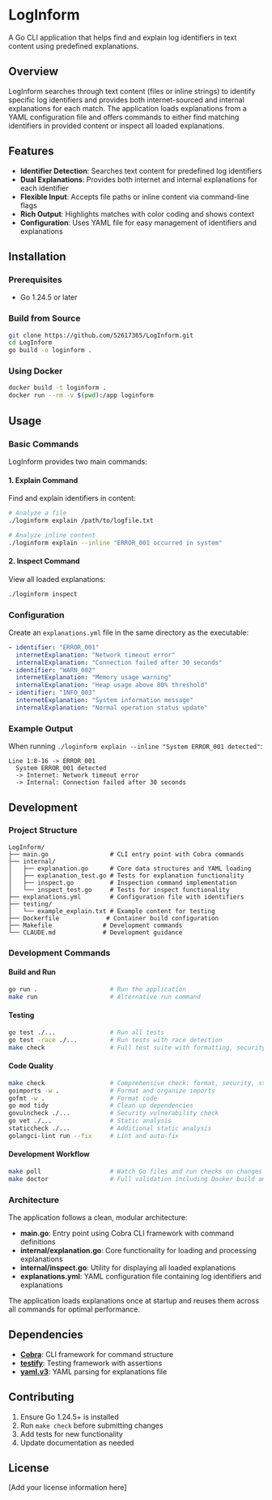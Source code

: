 # LogInform

A Go CLI application that helps find and explain log identifiers in text content using predefined explanations.

## Overview

LogInform searches through text content (files or inline strings) to identify specific log identifiers and provides both internet-sourced and internal explanations for each match. The application loads explanations from a YAML configuration file and offers commands to either find matching identifiers in provided content or inspect all loaded explanations.

## Features

- **Identifier Detection**: Searches text content for predefined log identifiers
- **Dual Explanations**: Provides both internet and internal explanations for each identifier
- **Flexible Input**: Accepts file paths or inline content via command-line flags
- **Rich Output**: Highlights matches with color coding and shows context
- **Configuration**: Uses YAML file for easy management of identifiers and explanations

## Installation

### Prerequisites

- Go 1.24.5 or later

### Build from Source

```bash
git clone https://github.com/52617365/LogInform.git
cd LogInform
go build -o loginform .
```

### Using Docker

```bash
docker build -t loginform .
docker run --rm -v $(pwd):/app loginform
```

## Usage

### Basic Commands

LogInform provides two main commands:

#### 1. Explain Command

Find and explain identifiers in content:

```bash
# Analyze a file
./loginform explain /path/to/logfile.txt

# Analyze inline content
./loginform explain --inline "ERROR_001 occurred in system"
```

#### 2. Inspect Command

View all loaded explanations:

```bash
./loginform inspect
```

### Configuration

Create an `explanations.yml` file in the same directory as the executable:

```yaml
- identifier: "ERROR_001"
  internetExplanation: "Network timeout error"
  internalExplanation: "Connection failed after 30 seconds"
- identifier: "WARN_002"
  internetExplanation: "Memory usage warning"
  internalExplanation: "Heap usage above 80% threshold"
- identifier: "INFO_003"
  internetExplanation: "System information message"
  internalExplanation: "Normal operation status update"
```

### Example Output

When running `./loginform explain --inline "System ERROR_001 detected"`:

```
Line 1:8-16 -> ERROR_001
  System ERROR_001 detected
  -> Internet: Network timeout error
  -> Internal: Connection failed after 30 seconds
```

## Development

### Project Structure

```
LogInform/
├── main.go                 # CLI entry point with Cobra commands
├── internal/
│   ├── explanation.go      # Core data structures and YAML loading
│   ├── explanation_test.go # Tests for explanation functionality
│   ├── inspect.go          # Inspection command implementation
│   └── inspect_test.go     # Tests for inspect functionality
├── explanations.yml        # Configuration file with identifiers
├── testing/
│   └── example_explain.txt # Example content for testing
├── Dockerfile             # Container build configuration
├── Makefile              # Development commands
└── CLAUDE.md             # Development guidance
```

### Development Commands

#### Build and Run
```bash
go run .                    # Run the application
make run                    # Alternative run command
```

#### Testing
```bash
go test ./...               # Run all tests
go test -race ./...         # Run tests with race detection
make check                  # Full test suite with formatting, security, and linting
```

#### Code Quality
```bash
make check                  # Comprehensive check: format, security, static analysis, tests
goimports -w .              # Format and organize imports
gofmt -w .                  # Format code
go mod tidy                 # Clean up dependencies
govulncheck ./...           # Security vulnerability check
go vet ./...                # Static analysis
staticcheck ./...           # Additional static analysis
golangci-lint run --fix     # Lint and auto-fix
```

#### Development Workflow
```bash
make poll                   # Watch Go files and run checks on changes (uses entr)
make doctor                 # Full validation including Docker build and run
```

### Architecture

The application follows a clean, modular architecture:

- **main.go**: Entry point using Cobra CLI framework with command definitions
- **internal/explanation.go**: Core functionality for loading and processing explanations
- **internal/inspect.go**: Utility for displaying all loaded explanations
- **explanations.yml**: YAML configuration file containing log identifiers and explanations

The application loads explanations once at startup and reuses them across all commands for optimal performance.

## Dependencies

- **[Cobra](https://github.com/spf13/cobra)**: CLI framework for command structure
- **[testify](https://github.com/stretchr/testify)**: Testing framework with assertions
- **[yaml.v3](https://github.com/go-yaml/yaml)**: YAML parsing for explanations file

## Contributing

1. Ensure Go 1.24.5+ is installed
2. Run `make check` before submitting changes
3. Add tests for new functionality
4. Update documentation as needed

## License

[Add your license information here]